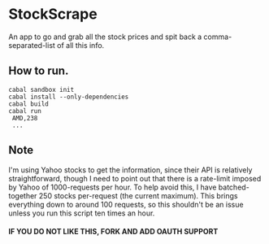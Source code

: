 # StockScrape
An app to go and grab all the stock prices and spit back a comma-separated-list of all this info.


## How to run. 
```
cabal sandbox init
cabal install --only-dependencies
cabal build
cabal run
 AMD,238 
 ...
```

## Note
I'm using Yahoo stocks to get the information, since their API is relatively straightforward, though I need to point out that there is a rate-limit imposed by Yahoo of 1000-requests per hour.  To help avoid this, I have batched-together 250 stocks per-request (the current maximum). This brings everything down to around 100 requests, so this shouldn't be an issue unless you run this script ten times an hour.

#### IF YOU DO NOT LIKE THIS, FORK AND ADD OAUTH SUPPORT
